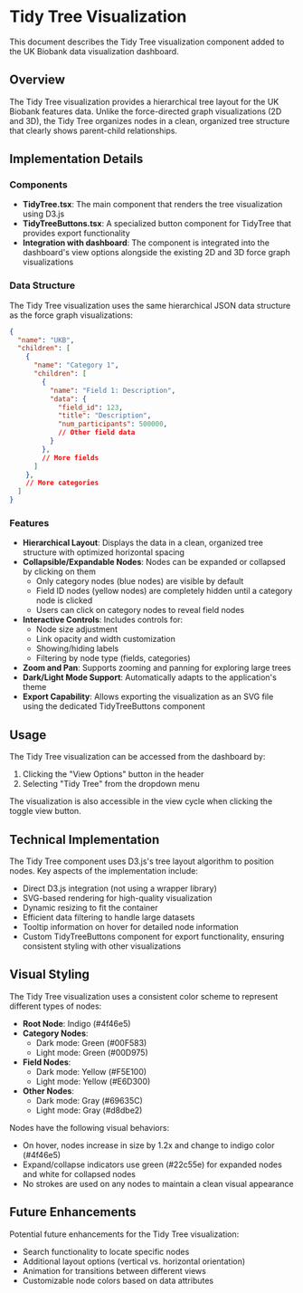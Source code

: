 # Tidy Tree Visualization

This document describes the Tidy Tree visualization component added to the UK Biobank data visualization dashboard.

## Overview

The Tidy Tree visualization provides a hierarchical tree layout for the UK Biobank features data. Unlike the force-directed graph visualizations (2D and 3D), the Tidy Tree organizes nodes in a clean, organized tree structure that clearly shows parent-child relationships.

## Implementation Details

### Components

- **TidyTree.tsx**: The main component that renders the tree visualization using D3.js
- **TidyTreeButtons.tsx**: A specialized button component for TidyTree that provides export functionality
- **Integration with dashboard**: The component is integrated into the dashboard's view options alongside the existing 2D and 3D force graph visualizations

### Data Structure

The Tidy Tree visualization uses the same hierarchical JSON data structure as the force graph visualizations:

```json
{
  "name": "UKB",
  "children": [
    {
      "name": "Category 1",
      "children": [
        {
          "name": "Field 1: Description",
          "data": {
            "field_id": 123,
            "title": "Description",
            "num_participants": 500000,
            // Other field data
          }
        },
        // More fields
      ]
    },
    // More categories
  ]
}
```

### Features

- **Hierarchical Layout**: Displays the data in a clean, organized tree structure with optimized horizontal spacing
- **Collapsible/Expandable Nodes**: Nodes can be expanded or collapsed by clicking on them
  - Only category nodes (blue nodes) are visible by default
  - Field ID nodes (yellow nodes) are completely hidden until a category node is clicked
  - Users can click on category nodes to reveal field nodes
- **Interactive Controls**: Includes controls for:
  - Node size adjustment
  - Link opacity and width customization
  - Showing/hiding labels
  - Filtering by node type (fields, categories)
- **Zoom and Pan**: Supports zooming and panning for exploring large trees
- **Dark/Light Mode Support**: Automatically adapts to the application's theme
- **Export Capability**: Allows exporting the visualization as an SVG file using the dedicated TidyTreeButtons component

## Usage

The Tidy Tree visualization can be accessed from the dashboard by:

1. Clicking the "View Options" button in the header
2. Selecting "Tidy Tree" from the dropdown menu

The visualization is also accessible in the view cycle when clicking the toggle view button.

## Technical Implementation

The Tidy Tree component uses D3.js's tree layout algorithm to position nodes. Key aspects of the implementation include:

- Direct D3.js integration (not using a wrapper library)
- SVG-based rendering for high-quality visualization
- Dynamic resizing to fit the container
- Efficient data filtering to handle large datasets
- Tooltip information on hover for detailed node information
- Custom TidyTreeButtons component for export functionality, ensuring consistent styling with other visualizations

## Visual Styling

The Tidy Tree visualization uses a consistent color scheme to represent different types of nodes:

- **Root Node**: Indigo (#4f46e5)
- **Category Nodes**:
  - Dark mode: Green (#00F583)
  - Light mode: Green (#00D975)
- **Field Nodes**:
  - Dark mode: Yellow (#F5E100)
  - Light mode: Yellow (#E6D300)
- **Other Nodes**:
  - Dark mode: Gray (#69635C)
  - Light mode: Gray (#d8dbe2)

Nodes have the following visual behaviors:
- On hover, nodes increase in size by 1.2x and change to indigo color (#4f46e5)
- Expand/collapse indicators use green (#22c55e) for expanded nodes and white for collapsed nodes
- No strokes are used on any nodes to maintain a clean visual appearance

## Future Enhancements

Potential future enhancements for the Tidy Tree visualization:

- Search functionality to locate specific nodes
- Additional layout options (vertical vs. horizontal orientation)
- Animation for transitions between different views
- Customizable node colors based on data attributes